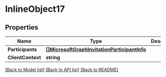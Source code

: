 # InlineObject17

## Properties

Name | Type | Description | Notes
------------ | ------------- | ------------- | -------------
**Participants** | [**[]MicrosoftGraphInvitationParticipantInfo**](microsoft.graph.invitationParticipantInfo.md) |  | [optional] 
**ClientContext** | **string** |  | [optional] 

[[Back to Model list]](../README.md#documentation-for-models) [[Back to API list]](../README.md#documentation-for-api-endpoints) [[Back to README]](../README.md)


